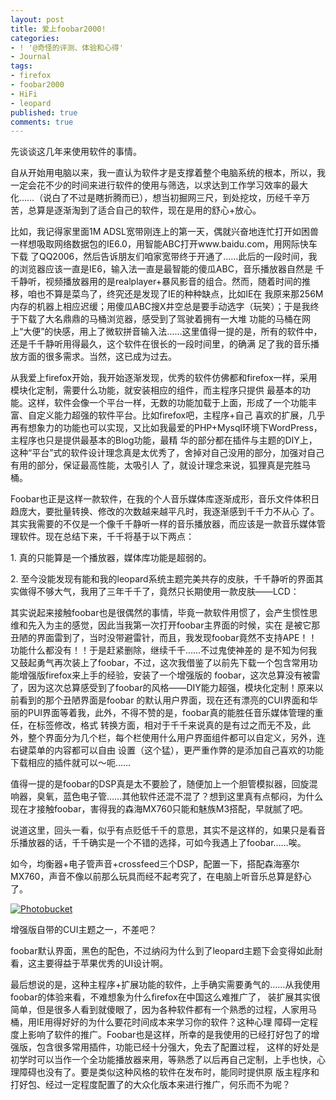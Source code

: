 ```yaml
---
layout: post
title: 爱上foobar2000!
categories:
- ! '@奇怪的评测、体验和心得'
- Journal
tags:
- firefox
- foobar2000
- HiFi
- leopard
published: true
comments: true
---
```

<p>先谈谈这几年来使用软件的事情。</p>

<p>自从开始用电脑以来，我一直认为软件才是支撑着整个电脑系统的根本，所以，我一定会花不少的时间来进行软件的使用与筛选，以求达到工作学习效率的最大 化……（说白了不过是瞎折腾而已），想当初掘网三尺，到处挖坟，历经千辛万苦，总算是逐渐淘到了适合自己的软件，现在是用的舒心+放心。</p>

<p>比如，我记得家里面1M ADSL宽带刚连上的第一天，偶就兴奋地连忙打开如困兽一样想吸取网络数据包的IE6.0，用智能ABC打开www.baidu.com，用网际快车下载 了QQ2006，然后告诉朋友们咱家宽带终于开通了……此后的一段时间，我的浏览器应该一直是IE6，输入法一直是最智能的傻瓜ABC，音乐播放器自然是 千千静听，视频播放器用的是realplayer+暴风影音的组合。然而，随着时间的推移，咱也不算是菜鸟了，终究还是发现了IE的种种缺点，比如IE在 我原来那256M内存的机器上相应迟缓；用傻瓜ABC搜X井空总是要手动选字（玩笑）；于是我终于下载了大名鼎鼎的马桶浏览器，感受到了驾驶着拥有一大堆 功能的马桶在网上“大便”的快感，用上了微软拼音输入法……这里值得一提的是，所有的软件中，还是千千静听用得最久，这个软件在很长的一段时间里，的确满 足了我的音乐播放方面的很多需求。当然，这已成为过去。</p>

<p>从我爱上firefox开始，我开始逐渐发现，优秀的软件仿佛都和firefox一样，采用模块化定制，需要什么功能，就安装相应的组件，而主程序只提供 最基本的功能。这样，软件会像一个平台一样，无数的功能加载于上面，形成了一个功能丰富、自定义能力超强的软件平台。比如firefox吧，主程序+自己 喜欢的扩展，几乎再有想象力的功能也可以实现，又比如我最爱的PHP+Mysql环境下WordPress，主程序也只是提供最基本的Blog功能，最精 华的部分都在插件与主题的DIY上，这种“平台”式的软件设计理念真是太优秀了，舍掉对自己没用的部分，加强对自己有用的部分，保证最高性能，太吸引人 了，就设计理念来说，狐狸真是完胜马桶。</p>

<p>Foobar也正是这样一款软件，在我的个人音乐媒体库逐渐成形，音乐文件体积日趋庞大，要批量转换、修改的次数越来越平凡时，我逐渐感到千千力不从心 了。其实我需要的不仅是一个像千千静听一样的音乐播放器，而应该是一款音乐媒体管理软件。现在总结下来，千千将基于以下两点：</p>

<p>1. 真的只能算是一个播放器，媒体库功能是超弱的。</p>

<p>2. 至今没能发现有能和我的leopard系统主题完美共存的皮肤，千千静听的界面其实做得不够大气，我用了三年千千了，竟然只长期使用一款皮肤——LCD：</p>

<p>其实说起来接触foobar也是很偶然的事情，毕竟一款软件用惯了，会产生惯性思维和先入为主的感觉，因此当我第一次打开foobar主界面的时候，实在 是被它那丑陋的界面雷到了，当时没带避雷针，而且，我发现foobar竟然不支持APE！！功能什么都没有！！于是赶紧删除，继续千千……不过鬼使神差的 是不知为何我又鼓起勇气再次装上了foobar，不过，这次我借鉴了以前先下载一个包含常用功能增强版firefox来上手的经验，安装了一个增强版的 foobar，这次总算没有被雷了，因为这次总算感受到了foobar的风格——DIY能力超强，模块化定制！原来以前看到的那个丑陋界面是foobar 的默认用户界面，现在还有漂亮的CUI界面和华丽的PUI界面等着我，此外，不得不赞的是，foobar真的能胜任音乐媒体管理的重任，在标签修改，格式 转换方面，相对于千千来说真的是有过之而无不及，此外，整个界面分为几个栏，每个栏使用什么用户界面组件都可以自定义，另外，连右键菜单的内容都可以自由 设置（这个猛），更严重作弊的是添加自己喜欢的功能下载相应的插件就可以～呃……</p>

<p>值得一提的是foobar的DSP真是太不要脸了，随便加上一个胆管模拟器，回旋混响器，臭氧，蓝色电子管……其他软件还混不混了？想到这里真有点郁闷，为什么现在才接触foobar，害得我的森海MX760只能和魅族M3搭配，早就腻了吧。</p>

<p>说道这里，回头一看，似乎有点贬低千千的意思，其实不是这样的，如果只是看音乐播放器的话，千千确实是一个不错的选择，可如今我遇上了foobar……唉。</p>

<p>如今，均衡器+电子管声音+crossfeed三个DSP，配置一下，搭配森海塞尔MX760，声音不像以前那么玩具而经不起考究了，在电脑上听音乐总算是舒心了。</p>

<p><a href="http://s1198.photobucket.com/albums/aa450/itrowa/blog_post_legacy/?action=view&amp;current=foobar2000_cli.jpg" target="_blank"><img src="http://i1198.photobucket.com/albums/aa450/itrowa/blog_post_legacy/foobar2000_cli.jpg" alt="Photobucket" border="0" /></a></p>

<p>增强版自带的CUI主题之一，不差吧？</p>

<p>foobar默认界面，黑色的配色，不过纳闷为什么到了leopard主题下会变得如此耐看，这主要得益于苹果优秀的UI设计啊。</p>

<p>最后想说的是，这种主程序+扩展功能的软件，上手确实需要勇气的……从我使用foobar的体验来看，不难想象为什么firefox在中国这么难推广了， 装扩展其实很简单，但是很多人看到就傻眼了，因为各种软件都有一个熟悉的过程，人家用马桶，用IE用得好好的为什么要花时间成本来学习你的软件？这种心理 障碍一定程度上影响了软件的推广。Foobar也是这样，所幸的是我使用的已经打好包了的增强版，包含很多常用插件，功能已经十分强大，免去了配置过程， 这样的好处是初学时可以当作一个全功能播放器来用，等熟悉了以后再自己定制，上手也快，心理障碍也没有了。要是类似这种风格的软件在发布时，能同时提供原 版主程序和打好包、经过一定程度配置了的大众化版本来进行推广，何乐而不为呢？</p>
